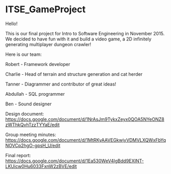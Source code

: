 # ITSE_GameProject

Hello!

This is our final project for Intro to Software Engineering in November 2015.
We decided to have fun with it and build a video game, a 2D infinitely generating multiplayer dungeon crawler!

Here is our team:

Robert - Framework developer

Charlie - Head of terrain and structure generation and cat herder

Tanner - Diagrammer and contributor of great ideas!

Abdullah - SQL programmer

Ben - Sound designer

Design document: https://docs.google.com/document/d/1NrAsJm9TykxZeyx0QOA5NYeONZ8zWThkQvhTzzTYYaE/edit

Group meeting minutes: https://docs.google.com/document/d/1MtRKyAAVEGkwjyVDMVLXQWxFbYqNOVCp2hgO-gpsH_U/edit

Final report: https://docs.google.com/document/d/1Ea530WeV4lgBdd9EXINT-LKUicw0Hu6033FxnW2zBVE/edit
